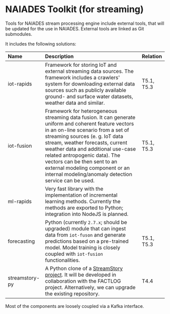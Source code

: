 # NAIADES Toolkit (for streaming)
Tools for NAIADES stream processing engine include external tools, that will be updated for the use in NAIADES. External tools are linked as Git submodules.

It includes the following solutions:

| Name | Description | Relation |
| :--- | :--- | :--- |
| iot-rapids | Framework for storing IoT and external streaming data sources. The framework includes a crawlers' system for downloading external data sources such as publicly available ground- and surface water datasets, weather data and similar. | T5.1, T5.3 |
| iot-fusion | Framework for heterogeneous streaming data fusion. It can generate uniform and coherent feature vectors in an on-line scenario from a set of streaming sources (e. g. IoT data stream, weather forecasts, current weather data and additional use-case related antropogenic data). The vectors can be then sent to an external modeling component or an internal modeling/anomaly detection service can be used. | T5.1, T5.3 |
| ml-rapids | Very fast library with the implementation of incremental learning methods. Currently the methods are exported to Python; integration into NodeJS is planned. |
| forecasting | Python (currently `2.7.x`; should be upgraded) module that can ingest data from `iot-fuson` and generate predictions based on a pre-trained model. Model training is closely coupled with `iot-fusion` functionalities. | T5.1, T5.3 |
| streamstory-py | A Python clone of a [StreamStory project](https://github.com/JozefStefanInstitute/StreamStory). It will be developed in collaboration with the FACTLOG project. Alternatively, we can upgrade the existing repository. | T4.4 |

Most of the components are loosely coupled via a Kafka interface.
